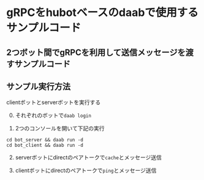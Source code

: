 # gRPCをhubotベースのdaabで使用するサンプルコード

2つボット間でgRPCを利用して送信メッセージを渡すサンプルコード
---

## サンプル実行方法
clientボットとserverボットを実行する  

0. それぞれのボットで`daab login`

1. 2つのコンソールを開いて下記の実行

```
cd bot_server && daab run -d
cd bot_client && daab run -d

```

2. serverボットにdirectのペアトークで`cache`とメッセージ送信

3. clientボットにdirectのペアトークで`ping`とメッセージ送信
